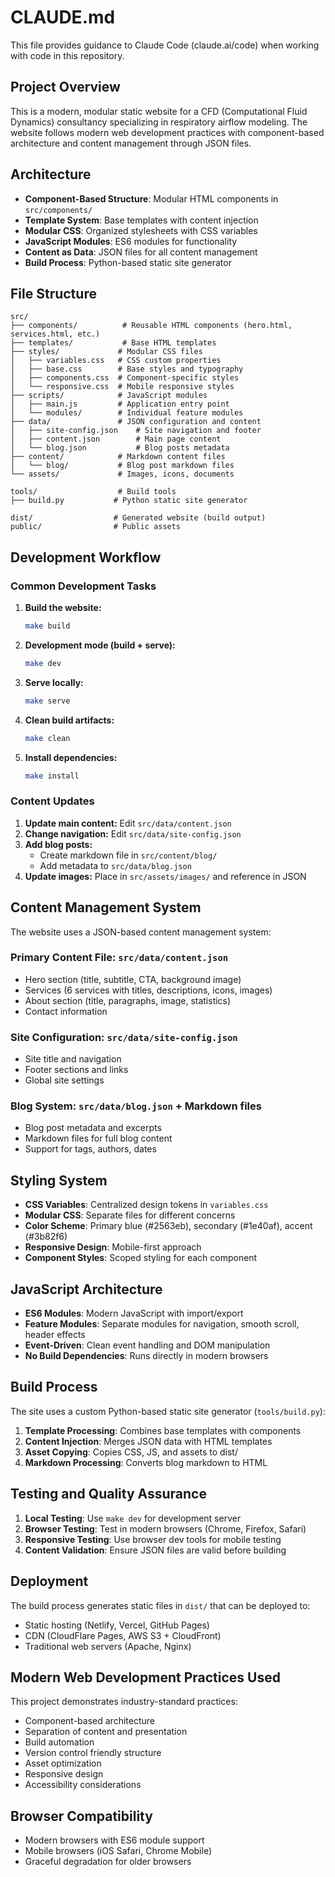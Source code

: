 # CLAUDE.md

This file provides guidance to Claude Code (claude.ai/code) when working with code in this repository.

## Project Overview

This is a modern, modular static website for a CFD (Computational Fluid Dynamics) consultancy specializing in respiratory airflow modeling. The website follows modern web development practices with component-based architecture and content management through JSON files.

## Architecture

- **Component-Based Structure**: Modular HTML components in `src/components/`
- **Template System**: Base templates with content injection
- **Modular CSS**: Organized stylesheets with CSS variables
- **JavaScript Modules**: ES6 modules for functionality
- **Content as Data**: JSON files for all content management
- **Build Process**: Python-based static site generator

## File Structure

```
src/
├── components/          # Reusable HTML components (hero.html, services.html, etc.)
├── templates/           # Base HTML templates
├── styles/             # Modular CSS files
│   ├── variables.css   # CSS custom properties
│   ├── base.css        # Base styles and typography
│   ├── components.css  # Component-specific styles
│   └── responsive.css  # Mobile responsive styles
├── scripts/            # JavaScript modules
│   ├── main.js         # Application entry point
│   └── modules/        # Individual feature modules
├── data/               # JSON configuration and content
│   ├── site-config.json    # Site navigation and footer
│   ├── content.json        # Main page content
│   └── blog.json           # Blog posts metadata
├── content/            # Markdown content files
│   └── blog/           # Blog post markdown files
└── assets/             # Images, icons, documents

tools/                  # Build tools
├── build.py           # Python static site generator

dist/                  # Generated website (build output)
public/                # Public assets
```

## Development Workflow

### Common Development Tasks

1. **Build the website:**
   ```bash
   make build
   ```

2. **Development mode (build + serve):**
   ```bash
   make dev
   ```

3. **Serve locally:**
   ```bash
   make serve
   ```

4. **Clean build artifacts:**
   ```bash
   make clean
   ```

5. **Install dependencies:**
   ```bash
   make install
   ```

### Content Updates

1. **Update main content:** Edit `src/data/content.json`
2. **Change navigation:** Edit `src/data/site-config.json`
3. **Add blog posts:** 
   - Create markdown file in `src/content/blog/`
   - Add metadata to `src/data/blog.json`
4. **Update images:** Place in `src/assets/images/` and reference in JSON

## Content Management System

The website uses a JSON-based content management system:

### Primary Content File: `src/data/content.json`
- Hero section (title, subtitle, CTA, background image)
- Services (6 services with titles, descriptions, icons, images)
- About section (title, paragraphs, image, statistics)
- Contact information

### Site Configuration: `src/data/site-config.json`
- Site title and navigation
- Footer sections and links
- Global site settings

### Blog System: `src/data/blog.json` + Markdown files
- Blog post metadata and excerpts
- Markdown files for full blog content
- Support for tags, authors, dates

## Styling System

- **CSS Variables**: Centralized design tokens in `variables.css`
- **Modular CSS**: Separate files for different concerns
- **Color Scheme**: Primary blue (#2563eb), secondary (#1e40af), accent (#3b82f6)
- **Responsive Design**: Mobile-first approach
- **Component Styles**: Scoped styling for each component

## JavaScript Architecture

- **ES6 Modules**: Modern JavaScript with import/export
- **Feature Modules**: Separate modules for navigation, smooth scroll, header effects
- **Event-Driven**: Clean event handling and DOM manipulation
- **No Build Dependencies**: Runs directly in modern browsers

## Build Process

The site uses a custom Python-based static site generator (`tools/build.py`):

1. **Template Processing**: Combines base templates with components
2. **Content Injection**: Merges JSON data with HTML templates
3. **Asset Copying**: Copies CSS, JS, and assets to dist/
4. **Markdown Processing**: Converts blog markdown to HTML

## Testing and Quality Assurance

1. **Local Testing**: Use `make dev` for development server
2. **Browser Testing**: Test in modern browsers (Chrome, Firefox, Safari)
3. **Responsive Testing**: Use browser dev tools for mobile testing
4. **Content Validation**: Ensure JSON files are valid before building

## Deployment

The build process generates static files in `dist/` that can be deployed to:
- Static hosting (Netlify, Vercel, GitHub Pages)
- CDN (CloudFlare Pages, AWS S3 + CloudFront)
- Traditional web servers (Apache, Nginx)

## Modern Web Development Practices Used

This project demonstrates industry-standard practices:
- Component-based architecture
- Separation of content and presentation
- Build automation
- Version control friendly structure
- Asset optimization
- Responsive design
- Accessibility considerations

## Browser Compatibility

- Modern browsers with ES6 module support
- Mobile browsers (iOS Safari, Chrome Mobile)
- Graceful degradation for older browsers